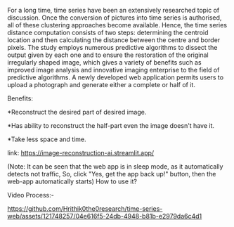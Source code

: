 For a long time, time series have been an extensively researched topic of discussion. Once the conversion of pictures into time series is authorised, all of these clustering approaches become available. Hence, the time series distance computation consists of two steps: determining the centroid location and then calculating the distance between the centre and border pixels. The study employs numerous predictive algorithms to dissect the output given by each one and to ensure the restoration of the original irregularly shaped image, which gives a variety of benefits such as improved image analysis and innovative imaging enterprise to the field of predictive algorithms.
A newly developed web application permits users to upload a photograph and generate either a complete or half of it.

Benefits: 

*Reconstruct the desired part of desired image.

*Has ability to reconstruct the half-part even the image doesn't have it. 

*Take less space and time.
  
 

link: https://image-reconstruction-ai.streamlit.app/

(Note: It can be seen that the web app is in sleep mode, as it automatically detects not traffic, So, click "Yes, get the app back up!" button, then the web-app automatically starts)
How to use it?

Video Process:-




https://github.com/Hrithik0the0research/time-series-web/assets/121748257/04e616f5-24db-4948-b81b-e2979da6c4d1



